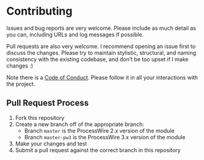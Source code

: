 # Contributing

Issues and bug reports are very welcome. Please include as much detail as you can, including URLs and log messages if possible.

Pull requests are also very welcome. I recommend opening an issue first to discuss the changes. Please try to maintain stylistic, structural, and naming consistency with the existing codebase, and don’t be too upset if I make changes :)

Note there is a [Code of Conduct](https://github.com/gRegorLove/ProcessWire-Webmention/blob/master/CODE_OF_CONDUCT.md). Please follow it in all your interactions with the project.

## Pull Request Process

1. Fork this repository
2. Create a new branch off of the appropriate branch:
   * Branch `master` is the ProcessWire 2.x version of the module
   * Branch `master-pw3` is the ProcessWire 3.x version of the module
3. Make your changes and test
4. Submit a pull request against the correct branch in this repository
